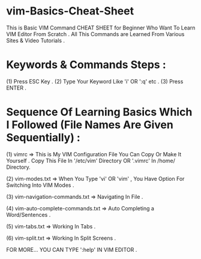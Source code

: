 # vim-Basics-Cheat-Sheet

This is Basic VIM Command CHEAT SHEET for Beginner Who Want To Learn VIM Editor From Scratch .
All This Commands are Learned From Various Sites & Video Tutorials .

# Keywords & Commands Steps :

(1) Press ESC Key .
(2) Type Your Keyword Like 'i' OR ':q' etc .
(3) Press ENTER .

# Sequence Of Learning Basics Which I Followed (File Names Are Given Sequentially) :

(1) vimrc => This is My VIM Configuration File You Can Copy Or Make It Yourself . Copy This File In '/etc/vim' Directory OR '.vimrc' In /home/<user> Directory.

(2) vim-modes.txt => When You Type 'vi' OR 'vim' , You Have Option For Switching Into VIM Modes .

(3) vim-navigation-commands.txt => Navigating In File .

(4) vim-auto-complete-commands.txt => Auto Completing a Word/Sentences .

(5) vim-tabs.txt => Working In Tabs .

(6) vim-split.txt => Working In Split Screens .

FOR MORE... 
YOU CAN TYPE ':help' IN VIM EDITOR .


